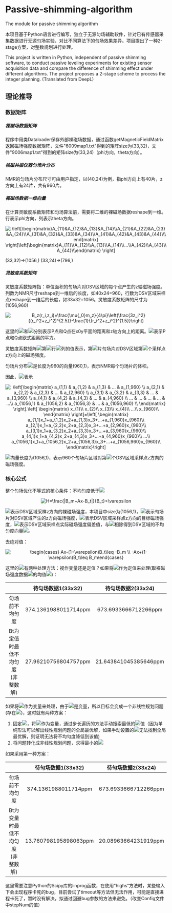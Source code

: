 # Passive-shimming-algorithm
The module for passive shimming algorithm

本项目基于Python语言进行编写，独立于无源匀场辅助软件，针对已有传感器采集数据进行无源匀场实验，对比不同算法下的匀场效果差异。项目提出了一种2-stage方案，对整数规划进行处理。

This project is written in Python, independent of passive shimming software, to conduct passive leveling experiments for existing sensor acquisition data and compare the difference of shimming effect under different algorithms. The project proposes a 2-stage scheme to process the integer planning. (Translated from DeepL)



## 理论推导

### 数据矩阵

##### 裸磁场数据矩阵

程序中用类Dataloader保存外部裸磁场数据，通过函数getMagneticFieldMatrix返回磁场强度数据矩阵，文件"6009map1.txt"得到的矩阵size为(33,32)，文件"9006map1.txt"得到的矩阵size为(33,24)（phi方向，theta方向）。



##### 核磁共振仪器匀场片分布

NMR的匀场片分布尺寸可由用户指定，以(40,24)为例，指phi方向上有40片，z方向上有24片，共有960片。



##### 裸磁场数据一维向量

在计算灵敏度系数矩阵和匀场算法前，需要将二维的裸磁场数据reshape到一维。行表示phi方向，列表示theta方向。

<div align=center>
<img src="https://latex.codecogs.com/svg.image?\left[\begin{matrix}A_{11}&A_{12}&A_{13}&A_{14}\\A_{21}&A_{22}&A_{23}&A_{24}\\A_{31}&A_{32}&A_{33}&A_{34}\\A_{41}&A_{42}&A_{43}&A_{44}\\\end{matrix}&space;\right]\left[\begin{matrix}A_{11}\\A_{12}\\A_{13}\\A_{14}\\...\\A_{42}\\A_{43}\\A_{44}\\\end{matrix}&space;\right]&space;" title="\left[\begin{matrix}A_{11}&A_{12}&A_{13}&A_{14}\\A_{21}&A_{22}&A_{23}&A_{24}\\A_{31}&A_{32}&A_{33}&A_{34}\\A_{41}&A_{42}&A_{43}&A_{44}\\\end{matrix} \right]\left[\begin{matrix}A_{11}\\A_{12}\\A_{13}\\A_{14}\\...\\A_{42}\\A_{43}\\A_{44}\\\end{matrix} \right] " />
</div>


(33,32)->(1056,)  (33,24)->(796,)



##### 灵敏度系数矩阵

灵敏度系数矩阵指：单位面积的匀场片对DSV区域的每个点产生的z轴磁场强度。列数为NMR尺寸reshape到一维后的长度，如40x24=960，行数为DSV区域采样点reshape到一维后的长度，如33x32=1056。灵敏度系数矩阵的尺寸为(1056,960)

<div align=center>
  <img src="https://latex.codecogs.com/svg.image?B_z(r_i,z_i)=\frac{\mu{_0}m_z}{4\pi}\left(\frac{3z_i^2}{(r_i^2&plus;z_i^2)^{2.5}}-\frac{1}{(r_i^2&plus;z_i^2)^{1.5}}\right)" title="B_z(r_i,z_i)=\frac{\mu{_0}m_z}{4\pi}\left(\frac{3z_i^2}{(r_i^2+z_i^2)^{2.5}}-\frac{1}{(r_i^2+z_i^2)^{1.5}}\right)" />
</div>

这里的![](https://latex.codecogs.com/svg.image?r_i)和![](https://latex.codecogs.com/svg.image?z_i)分别表示P点和Q点在x0y平面的距离和z轴方向上的距离。![](https://latex.codecogs.com/svg.image?r_i^2+z_i^2)表示P点和Q点欧式距离的平方。

灵敏度系数矩阵![](https://latex.codecogs.com/svg.image?A)第![](https://latex.codecogs.com/svg.image?i)行![](https://latex.codecogs.com/svg.image?j)列的值表示，第![](https://latex.codecogs.com/svg.image?j)片匀场片对DSV区域第![](https://latex.codecogs.com/svg.image?i)个采样点z方向上的磁场强度。

匀场片分布![](https://latex.codecogs.com/svg.image?x)是长度为960的向量(960,1)，表示NMR每个匀场片的体积。

因此，![](https://latex.codecogs.com/svg.image?Ax)表示

<div align=center>
<img src="https://latex.codecogs.com/svg.image?\left[\begin{matrix}&space;&space;a_{1,1}&space;&&space;a_{1,2}&space;&&space;a_{1,3}&space;&&space;...&space;&&space;a_{1,960}&space;\\&space;&space;a_{2,1}&space;&&space;a_{2,2}&space;&&space;a_{2,3}&space;&&space;...&space;&&space;a_{2,960}&space;\\&space;&space;a_{3,1}&space;&&space;a_{3,2}&space;&&space;a_{3,3}&space;&&space;...&space;&&space;a_{3,960}&space;\\&space;&space;a_{4,1}&space;&&space;a_{4,2}&space;&&space;a_{4,3}&space;&&space;...&space;&&space;a_{4,960}&space;\\&space;&space;...&space;&&space;...&space;&&space;...&space;&&space;...&space;&&space;...\\&space;&space;a_{1056,1}&space;&&space;a_{1056,2}&space;&&space;a_{1056,3}&space;&&space;...&space;&&space;a_{1056,960}&space;\\&space;\end{matrix}&space;\right].\left[&space;\begin{matrix}&space;&space;x_{1}\\&space;&space;x_{2}\\&space;&space;x_{3}\\&space;&space;x_{4}\\&space;&space;...\\&space;&space;x_{960}\\&space;\end{matrix}&space;\right]=\left[&space;\begin{matrix}&space;&space;a_{1,1}x_1&plus;a_{1,2}x_2&plus;a_{1,3}x_3&plus;...&plus;a_{1,960}x_{960}\\&space;&space;a_{2,1}x_1&plus;a_{2,2}x_2&plus;a_{2,3}x_3&plus;...&plus;a_{2,960}x_{960}\\&space;&space;a_{3,1}x_1&plus;a_{3,2}x_2&plus;a_{3,3}x_3&plus;...&plus;a_{3,960}x_{960}\\&space;&space;a_{4,1}x_1&plus;a_{4,2}x_2&plus;a_{4,3}x_3&plus;...&plus;a_{4,960}x_{960}\\&space;&space;...\\&space;&space;a_{1056,1}x_1&plus;a_{1056,2}x_2&plus;a_{1056,3}x_3&plus;...&plus;a_{1056,960}x_{960}\\&space;\end{matrix}\right]" title="\left[\begin{matrix} a_{1,1} & a_{1,2} & a_{1,3} & ... & a_{1,960} \\ a_{2,1} & a_{2,2} & a_{2,3} & ... & a_{2,960} \\ a_{3,1} & a_{3,2} & a_{3,3} & ... & a_{3,960} \\ a_{4,1} & a_{4,2} & a_{4,3} & ... & a_{4,960} \\ ... & ... & ... & ... & ...\\ a_{1056,1} & a_{1056,2} & a_{1056,3} & ... & a_{1056,960} \\ \end{matrix} \right].\left[ \begin{matrix} x_{1}\\ x_{2}\\ x_{3}\\ x_{4}\\ ...\\ x_{960}\\ \end{matrix} \right]=\left[ \begin{matrix} a_{1,1}x_1+a_{1,2}x_2+a_{1,3}x_3+...+a_{1,960}x_{960}\\ a_{2,1}x_1+a_{2,2}x_2+a_{2,3}x_3+...+a_{2,960}x_{960}\\ a_{3,1}x_1+a_{3,2}x_2+a_{3,3}x_3+...+a_{3,960}x_{960}\\ a_{4,1}x_1+a_{4,2}x_2+a_{4,3}x_3+...+a_{4,960}x_{960}\\ ...\\ a_{1056,1}x_1+a_{1056,2}x_2+a_{1056,3}x_3+...+a_{1056,960}x_{960}\\ \end{matrix}\right]" />
</div>

![](https://latex.codecogs.com/svg.image?Ax)向量长度为(1056,1)，表示960个匀场片区域对第![](https://latex.codecogs.com/svg.image?i)个DSV区域采样点z方向的磁场强度。



### 核心公式

整个匀场优化不等式的核心条件：不均匀度低于![](https://latex.codecogs.com/svg.image?\varepsilon)

<div align=center>
  <img src="https://latex.codecogs.com/svg.image?H=\frac{|B_m&plus;Ax-B_t|}{B_t}<\varepsilon" title="H=\frac{|B_m+Ax-B_t|}{B_t}<\varepsilon" />
</div>

![](https://latex.codecogs.com/svg.image?B_m)表示DSV区域采样z方向的裸磁场强度，本项目中size为(1056,1)，![](https://latex.codecogs.com/svg.image?Ax)表示匀场片对DSV区域产生的z方向磁场强度，![](https://latex.codecogs.com/svg.image?B_t)表示DSV区域采样点z方向的目标磁场强度，![](https://latex.codecogs.com/svg.image?|B_m+Ax-B_t|)表示DSV区域采样点实际磁场强度偏差值，与![](https://latex.codecogs.com/svg.image?B_t)相除得到DSV区域的不均匀度向量![](https://latex.codecogs.com/svg.image?H)。

去绝对值：

<div align=center>
  <img src="https://latex.codecogs.com/svg.image?\begin{cases}&space;Ax-(1&plus;\varepsilon)B_t\leq&space;-B_m&space;\\&space;-Ax&plus;(1-\varepsilon)B_t\leq&space;B_m\end{cases}" title="\begin{cases} Ax-(1+\varepsilon)B_t\leq -B_m \\ -Ax+(1-\varepsilon)B_t\leq B_m\end{cases}" />
</div>

这里的![](https://latex.codecogs.com/svg.image?B_t)有两种处理方法：视作变量还是定值？如果将![](https://latex.codecogs.com/svg.image?B_t)作为定值来处理(取裸磁场强度数据![](https://latex.codecogs.com/svg.image?B_m)的均值![](https://latex.codecogs.com/svg.image?B_{avg}))：

|                                  |  待匀场数据1(33x32)  |  待匀场数据2(33x24)   |
| :------------------------------: | :------------------: | :-------------------: |
|          匀场前不均匀度          | 374.1361988011714ppm | 673.6933666712266ppm  |
| Bt为定值时最低不均匀度(非整数解) | 27.96210756804757ppm | 21.643841045385646ppm |

如果将![](https://latex.codecogs.com/svg.image?B_t)作为变量来处理，由于![](https://latex.codecogs.com/svg.image?\varepsilon)是变量，所以目标会变成一个非线性规划问题(存在![](https://latex.codecogs.com/svg.image?\varepsilon{B_t}))，这时就有两种方案：

1. 固定![](https://latex.codecogs.com/svg.image?\varepsilon)，将![](https://latex.codecogs.com/svg.image?B_t)作为变量，通过步长遍历的方法手动搜索最低的![](https://latex.codecogs.com/svg.image?\varepsilon)值（因为单纯形法可以解出线性规划问题的全局最优解，如果手动设置的![](https://latex.codecogs.com/svg.image?\varepsilon)无法找到全局最优解，则证明无法将不均匀度降低到该值)
2. 将问题转化成非线性规划问题，求得最小的![](https://latex.codecogs.com/svg.image?\varepsilon)



如果采用第一种方案：

|                                  |  待匀场数据1(33x32)   |  待匀场数据2(33x24)  |
| :------------------------------: | :-------------------: | :------------------: |
|          匀场前不均匀度          | 374.1361988011714ppm  | 673.6933666712266ppm |
| Bt为变量时最低不均匀度(非整数解) | 13.760798195898063ppm | 20.08963664231919ppm |

这里需要注意Python的Scipy库的linprog函数，在使用”highs“方法时，某些输入下会出现程序卡死的bug，目前尝试了timeout等方法但无法作用，可能是直接进程卡死了，暂时没有解决，拟通过回避bug参数的方法来避免。（改变Config文件中stepNum的值）

